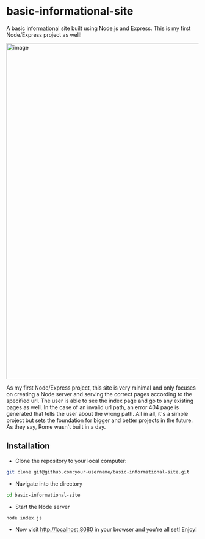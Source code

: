 # basic-informational-site
A basic informational site built using Node.js and Express. This is my first Node/Express project as well!

<img width="1920" height="877" alt="image" src="https://github.com/user-attachments/assets/aa16b2f2-a492-4d0b-a9b8-636137e3f291" />

As my first Node/Express project, this site is very minimal and only focuses on creating a Node server and serving the correct pages according to the specified url. The user is able to see the index page and go to any existing pages as well. In the case of an invalid url path, an error 404 page is generated that tells the user about the wrong path. All in all, it's a simple project but sets the foundation for bigger and better projects in the future. As they say, Rome wasn't built in a day.

## Installation
- Clone the repository to your local computer:

```bash
git clone git@github.com:your-username/basic-informational-site.git
```
- Navigate into the directory

```bash
cd basic-informational-site
```

- Start the Node server

```bash
node index.js
```

- Now visit [http://localhost:8080](http://localhost:8080) in your browser and you're all set! Enjoy!
